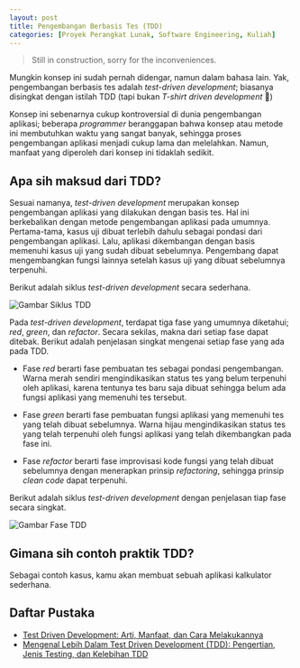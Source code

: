 ```yaml
---
layout: post
title: Pengembangan Berbasis Tes (TDD)
categories: [Proyek Perangkat Lunak, Software Engineering, Kuliah]
---
```


> Still in construction, sorry for the inconveniences.

Mungkin konsep ini sudah pernah didengar, namun dalam bahasa lain. Yak, pengembangan berbasis tes adalah *test-driven development*; biasanya disingkat dengan istilah TDD (tapi bukan *T-shirt driven development* 🤭)

Konsep ini sebenarnya cukup kontroversial di dunia pengembangan aplikasi; beberapa *programmer* beranggapan bahwa konsep atau metode ini membutuhkan waktu yang sangat banyak, sehingga proses pengembangan aplikasi menjadi cukup lama dan melelahkan. Namun, manfaat yang diperoleh dari konsep ini tidaklah sedikit.

## Apa sih maksud dari TDD?

Sesuai namanya, *test-driven development* merupakan konsep pengembangan aplikasi yang dilakukan dengan basis tes. Hal ini berkebalikan dengan metode pengembangan aplikasi pada umumnya. Pertama-tama, kasus uji dibuat terlebih dahulu sebagai pondasi dari pengembangan aplikasi. Lalu, aplikasi dikembangan dengan basis memenuhi kasus uji yang sudah dibuat sebelumnya. Pengembang dapat mengembangkan fungsi lainnya setelah kasus uji yang dibuat sebelumnya terpenuhi.

Berikut adalah siklus *test-driven development* secara sederhana.

![Gambar Siklus TDD](https://miro.medium.com/v2/resize:fit:475/1*Mjb3IFooRmFumA2IgNEWbw.png)

Pada *test-driven development*, terdapat tiga fase yang umumnya diketahui; *red*, *green*, dan *refactor*. Secara sekilas, makna dari setiap fase dapat ditebak. Berikut adalah penjelasan singkat mengenai setiap fase yang ada pada TDD.

- Fase *red* berarti fase pembuatan tes sebagai pondasi pengembangan. Warna merah sendiri mengindikasikan status tes yang belum terpenuhi oleh aplikasi, karena tentunya tes baru saja dibuat sehingga belum ada fungsi aplikasi yang memenuhi tes tersebut.

- Fase *green* berarti fase pembuatan fungsi aplikasi yang memenuhi tes yang telah dibuat sebelumnya. Warna hijau mengindikasikan status tes yang telah terpenuhi oleh fungsi aplikasi yang telah dikembangkan pada fase ini.

- Fase *refactor* berarti fase improvisasi kode fungsi yang telah dibuat sebelumnya dengan menerapkan prinsip *refactoring*, sehingga prinsip *clean code* dapat terpenuhi.

Berikut adalah siklus *test-driven development* dengan penjelasan tiap fase secara singkat.

![Gambar Fase TDD](https://miro.medium.com/v2/resize:fit:700/1*tZSwCigaTaJdovyWlp5uBQ.jpeg)

## Gimana sih contoh praktik TDD?

Sebagai contoh kasus, kamu akan membuat sebuah aplikasi kalkulator sederhana.

## Daftar Pustaka

- [Test Driven Development: Arti, Manfaat, dan Cara Melakukannya](https://glints.com/id/lowongan/test-driven-development/)
- [Mengenal Lebih Dalam Test Driven Development (TDD): Pengertian, Jenis Testing, dan Kelebihan TDD](https://www.binaracademy.com/blog/test-driven-development-tdd-adalah)
